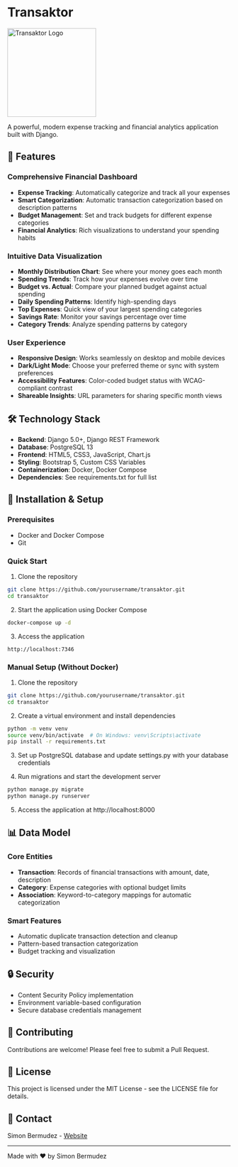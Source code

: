 # Transaktor

<img src="https://simonbermudez.com/logo.png" width="200" alt="Transaktor Logo">

A powerful, modern expense tracking and financial analytics application built with Django.

## 🚀 Features

### Comprehensive Financial Dashboard
- **Expense Tracking**: Automatically categorize and track all your expenses
- **Smart Categorization**: Automatic transaction categorization based on description patterns
- **Budget Management**: Set and track budgets for different expense categories
- **Financial Analytics**: Rich visualizations to understand your spending habits

### Intuitive Data Visualization
- **Monthly Distribution Chart**: See where your money goes each month
- **Spending Trends**: Track how your expenses evolve over time
- **Budget vs. Actual**: Compare your planned budget against actual spending
- **Daily Spending Patterns**: Identify high-spending days
- **Top Expenses**: Quick view of your largest spending categories
- **Savings Rate**: Monitor your savings percentage over time
- **Category Trends**: Analyze spending patterns by category

### User Experience
- **Responsive Design**: Works seamlessly on desktop and mobile devices
- **Dark/Light Mode**: Choose your preferred theme or sync with system preferences
- **Accessibility Features**: Color-coded budget status with WCAG-compliant contrast
- **Shareable Insights**: URL parameters for sharing specific month views

## 🛠️ Technology Stack

- **Backend**: Django 5.0+, Django REST Framework
- **Database**: PostgreSQL 13
- **Frontend**: HTML5, CSS3, JavaScript, Chart.js
- **Styling**: Bootstrap 5, Custom CSS Variables
- **Containerization**: Docker, Docker Compose
- **Dependencies**: See requirements.txt for full list

## 🔧 Installation & Setup

### Prerequisites
- Docker and Docker Compose
- Git

### Quick Start

1. Clone the repository
```bash
git clone https://github.com/yourusername/transaktor.git
cd transaktor
```

2. Start the application using Docker Compose
```bash
docker-compose up -d
```

3. Access the application
```
http://localhost:7346
```

### Manual Setup (Without Docker)

1. Clone the repository
```bash
git clone https://github.com/yourusername/transaktor.git
cd transaktor
```

2. Create a virtual environment and install dependencies
```bash
python -m venv venv
source venv/bin/activate  # On Windows: venv\Scripts\activate
pip install -r requirements.txt
```

3. Set up PostgreSQL database and update settings.py with your database credentials

4. Run migrations and start the development server
```bash
python manage.py migrate
python manage.py runserver
```

5. Access the application at http://localhost:8000

## 📊 Data Model

### Core Entities
- **Transaction**: Records of financial transactions with amount, date, description
- **Category**: Expense categories with optional budget limits
- **Association**: Keyword-to-category mappings for automatic categorization

### Smart Features
- Automatic duplicate transaction detection and cleanup
- Pattern-based transaction categorization
- Budget tracking and visualization

## 🔒 Security

- Content Security Policy implementation
- Environment variable-based configuration
- Secure database credentials management

## 🤝 Contributing

Contributions are welcome! Please feel free to submit a Pull Request.

## 📝 License

This project is licensed under the MIT License - see the LICENSE file for details.

## 📧 Contact

Simon Bermudez - [Website](https://simonbermudez.com)

---

Made with ❤️ by Simon Bermudez
